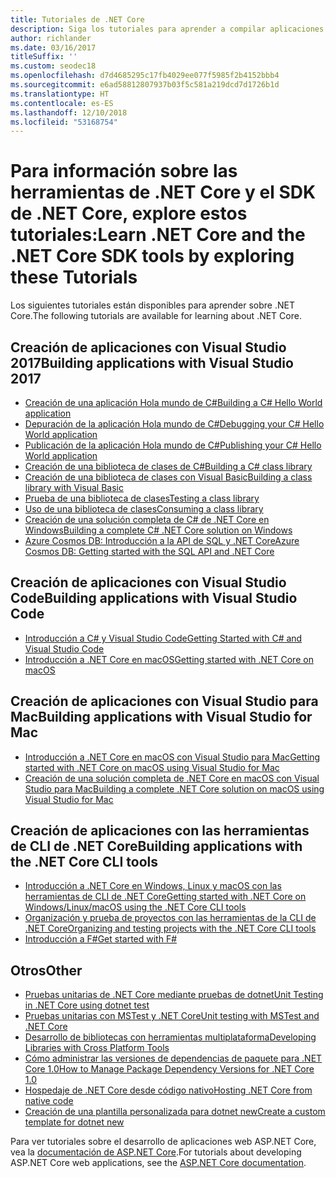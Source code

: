 ```yaml
---
title: Tutoriales de .NET Core
description: Siga los tutoriales para aprender a compilar aplicaciones y bibliotecas de .NET Core en Mac, Linux y Windows.
author: richlander
ms.date: 03/16/2017
titleSuffix: ''
ms.custom: seodec18
ms.openlocfilehash: d7d4685295c17fb4029ee077f5985f2b4152bbb4
ms.sourcegitcommit: e6ad58812807937b03f5c581a219dcd7d1726b1d
ms.translationtype: HT
ms.contentlocale: es-ES
ms.lasthandoff: 12/10/2018
ms.locfileid: "53168754"
---
```

# <a name="learn-net-core-and-the-net-core-sdk-tools-by-exploring-these-tutorials"></a><span data-ttu-id="6a6ba-103">Para información sobre las herramientas de .NET Core y el SDK de .NET Core, explore estos tutoriales:</span><span class="sxs-lookup"><span data-stu-id="6a6ba-103">Learn .NET Core and the .NET Core SDK tools by exploring these Tutorials</span></span>

<span data-ttu-id="6a6ba-104">Los siguientes tutoriales están disponibles para aprender sobre .NET Core.</span><span class="sxs-lookup"><span data-stu-id="6a6ba-104">The following tutorials are available for learning about .NET Core.</span></span>

## <a name="building-applications-with-visual-studio-2017"></a><span data-ttu-id="6a6ba-105">Creación de aplicaciones con Visual Studio 2017</span><span class="sxs-lookup"><span data-stu-id="6a6ba-105">Building applications with Visual Studio 2017</span></span>

- [<span data-ttu-id="6a6ba-106">Creación de una aplicación Hola mundo de C#</span><span class="sxs-lookup"><span data-stu-id="6a6ba-106">Building a C# Hello World application</span></span>](with-visual-studio.md)
- [<span data-ttu-id="6a6ba-107">Depuración de la aplicación Hola mundo de C#</span><span class="sxs-lookup"><span data-stu-id="6a6ba-107">Debugging your C# Hello World application</span></span>](debugging-with-visual-studio.md)
- [<span data-ttu-id="6a6ba-108">Publicación de la aplicación Hola mundo de C#</span><span class="sxs-lookup"><span data-stu-id="6a6ba-108">Publishing your C# Hello World application</span></span>](publishing-with-visual-studio.md)
- [<span data-ttu-id="6a6ba-109">Creación de una biblioteca de clases de C#</span><span class="sxs-lookup"><span data-stu-id="6a6ba-109">Building a C# class library</span></span>](library-with-visual-studio.md)
- [<span data-ttu-id="6a6ba-110">Creación de una biblioteca de clases con Visual Basic</span><span class="sxs-lookup"><span data-stu-id="6a6ba-110">Building a class library with Visual Basic</span></span>](vb-library-with-visual-studio.md)
- [<span data-ttu-id="6a6ba-111">Prueba de una biblioteca de clases</span><span class="sxs-lookup"><span data-stu-id="6a6ba-111">Testing a class library</span></span>](testing-library-with-visual-studio.md)
- [<span data-ttu-id="6a6ba-112">Uso de una biblioteca de clases</span><span class="sxs-lookup"><span data-stu-id="6a6ba-112">Consuming a class library</span></span>](consuming-library-with-visual-studio.md)
- [<span data-ttu-id="6a6ba-113">Creación de una solución completa de C# de .NET Core en Windows</span><span class="sxs-lookup"><span data-stu-id="6a6ba-113">Building a complete C# .NET Core solution on Windows</span></span>](using-on-windows-full-solution.md)
- [<span data-ttu-id="6a6ba-114">Azure Cosmos DB: Introducción a la API de SQL y .NET Core</span><span class="sxs-lookup"><span data-stu-id="6a6ba-114">Azure Cosmos DB: Getting started with the SQL API and .NET Core</span></span>](/azure/cosmos-db/sql-api-dotnetcore-get-started)

## <a name="building-applications-with-visual-studio-code"></a><span data-ttu-id="6a6ba-115">Creación de aplicaciones con Visual Studio Code</span><span class="sxs-lookup"><span data-stu-id="6a6ba-115">Building applications with Visual Studio Code</span></span>

- [<span data-ttu-id="6a6ba-116">Introducción a C# y Visual Studio Code</span><span class="sxs-lookup"><span data-stu-id="6a6ba-116">Getting Started with C# and Visual Studio Code</span></span>](with-visual-studio-code.md)
- [<span data-ttu-id="6a6ba-117">Introducción a .NET Core en macOS</span><span class="sxs-lookup"><span data-stu-id="6a6ba-117">Getting started with .NET Core on macOS</span></span>](using-on-macos.md)

## <a name="building-applications-with-visual-studio-for-mac"></a><span data-ttu-id="6a6ba-118">Creación de aplicaciones con Visual Studio para Mac</span><span class="sxs-lookup"><span data-stu-id="6a6ba-118">Building applications with Visual Studio for Mac</span></span>

- [<span data-ttu-id="6a6ba-119">Introducción a .NET Core en macOS con Visual Studio para Mac</span><span class="sxs-lookup"><span data-stu-id="6a6ba-119">Getting started with .NET Core on macOS using Visual Studio for Mac</span></span>](using-on-mac-vs.md)
- [<span data-ttu-id="6a6ba-120">Creación de una solución completa de .NET Core en macOS con Visual Studio para Mac</span><span class="sxs-lookup"><span data-stu-id="6a6ba-120">Building a complete .NET Core solution on macOS using Visual Studio for Mac</span></span>](using-on-mac-vs-full-solution.md)

## <a name="building-applications-with-the-net-core-cli-tools"></a><span data-ttu-id="6a6ba-121">Creación de aplicaciones con las herramientas de CLI de .NET Core</span><span class="sxs-lookup"><span data-stu-id="6a6ba-121">Building applications with the .NET Core CLI tools</span></span>

- [<span data-ttu-id="6a6ba-122">Introducción a .NET Core en Windows, Linux y macOS con las herramientas de CLI de .NET Core</span><span class="sxs-lookup"><span data-stu-id="6a6ba-122">Getting started with .NET Core on Windows/Linux/macOS using the .NET Core CLI tools</span></span>](using-with-xplat-cli.md)
- [<span data-ttu-id="6a6ba-123">Organización y prueba de proyectos con las herramientas de la CLI de .NET Core</span><span class="sxs-lookup"><span data-stu-id="6a6ba-123">Organizing and testing projects with the .NET Core CLI tools</span></span>](testing-with-cli.md)
- [<span data-ttu-id="6a6ba-124">Introducción a F#</span><span class="sxs-lookup"><span data-stu-id="6a6ba-124">Get started with F#</span></span>](../../fsharp/get-started/get-started-command-line.md)

## <a name="other"></a><span data-ttu-id="6a6ba-125">Otros</span><span class="sxs-lookup"><span data-stu-id="6a6ba-125">Other</span></span>
- [<span data-ttu-id="6a6ba-126">Pruebas unitarias de .NET Core mediante pruebas de dotnet</span><span class="sxs-lookup"><span data-stu-id="6a6ba-126">Unit Testing in .NET Core using dotnet test</span></span>](../testing/unit-testing-with-dotnet-test.md)
- [<span data-ttu-id="6a6ba-127">Pruebas unitarias con MSTest y .NET Core</span><span class="sxs-lookup"><span data-stu-id="6a6ba-127">Unit testing with MSTest and .NET Core</span></span>](../testing/unit-testing-with-mstest.md)
- [<span data-ttu-id="6a6ba-128">Desarrollo de bibliotecas con herramientas multiplataforma</span><span class="sxs-lookup"><span data-stu-id="6a6ba-128">Developing Libraries with Cross Platform Tools</span></span>](libraries.md)
- [<span data-ttu-id="6a6ba-129">Cómo administrar las versiones de dependencias de paquete para .NET Core 1.0</span><span class="sxs-lookup"><span data-stu-id="6a6ba-129">How to Manage Package Dependency Versions for .NET Core 1.0</span></span>](managing-package-dependency-versions.md)
- [<span data-ttu-id="6a6ba-130">Hospedaje de .NET Core desde código nativo</span><span class="sxs-lookup"><span data-stu-id="6a6ba-130">Hosting .NET Core from native code</span></span>](netcore-hosting.md)
- [<span data-ttu-id="6a6ba-131">Creación de una plantilla personalizada para dotnet new</span><span class="sxs-lookup"><span data-stu-id="6a6ba-131">Create a custom template for dotnet new</span></span>](create-custom-template.md)

<span data-ttu-id="6a6ba-132">Para ver tutoriales sobre el desarrollo de aplicaciones web ASP.NET Core, vea la [documentación de ASP.NET Core](/aspnet/core/).</span><span class="sxs-lookup"><span data-stu-id="6a6ba-132">For tutorials about developing ASP.NET Core web applications, see the [ASP.NET Core documentation](/aspnet/core/).</span></span>
